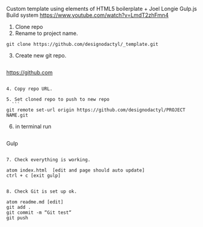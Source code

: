 Custom template using elements of HTML5 boilerplate + Joel Longie Gulp.js Build system https://www.youtube.com/watch?v=LmdT2zhFmn4


1. Clone  repo
2. Rename to project name.

  ```
  git clone https://github.com/designodactyl/_template.git
  ```

3. Create new git repo.
	```
  https://github.com
  ```

4. Copy repo URL.

5. Set cloned repo to push to new repo
	```
  git remote set-url origin https://github.com/designodactyl/PROJECT NAME.git
  ```

6. in terminal run
	```
  Gulp
  ```

7. Check everything is working.
  ```
	atom index.html  [edit and page should auto update]
	ctrl + c [exit gulp]
  ```

8. Check Git is set up ok.
  ```
	atom readme.md [edit]
	git add .
	git commit -m “Git test“  
	git push
  ```
